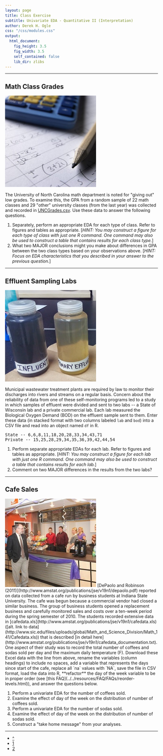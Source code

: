 ```yaml
---
layout: page
title: Class Exercise
subtitle: Univariate EDA - Quantitative II (Interpretation)
author: Derek H. Ogle
css: "/css/modules.css"
output:
  html_document:
    fig_height: 3.5
    fig_width: 3.5
    self_contained: false
    lib_dir: zlibs
---
```




----

## Math Class Grades
<img src="zimgs/math_exam.jpg" alt="Math Grades" class="img-right">

The University of North Carolina math department is noted for "giving out" low grades. To examine this, the GPA from a random sample of 22 math classes and 29 "other" university classes (from the last year) was collected and recorded in [UNCGrades.csv](https://raw.githubusercontent.com/droglenc/NCData/master/UNCgrades.csv). Use these data to answer the following questions.

1. Separately, perform an appropriate EDA for each type of class. Refer to figures and tables as appropriate. [*HINT: You may construct a figure for each type of class with just one R command. One command may also be used to construct a table that contains results for each class type.*]
1. What two MAJOR conclusions might you make about differences in GPA between the two class types based on your observations above. [*HINT: Focus on EDA characteristics that you described in your answer to the previous question.*]

----

## Effluent Sampling Labs
<img src="zimgs/effluent-samples.jpg" alt="Effluent Samples" class="img-right">

Municipal wastewater treatment plants are required by law to monitor their discharges into rivers and streams on a regular basis. Concern about the reliability of data from one of these self-monitoring programs led to a study in which samples of effluent were divided and sent to two labs -- a State of Wisconsin lab and a private commercial lab. Each lab measured the Biological Oxygen Demand (BOD) on the effluent sample sent to them. Enter these data (in stacked format with two columns labeled `lab` and `bod`) into a CSV file and read into an object named `df` in R.

<pre>
State -- 6,6,8,11,18,20,28,33,34,43,71
Private -- 15,25,28,29,34,35,36,39,42,44,54
</pre>

1. Perform separate appropriate EDAs for each lab. Refer to figures and tables as appropriate. [*HINT: You may construct a figure for each lab with just one R command. One command may also be used to construct a table that contains results for each lab.*]
1. Comment on two MAJOR differences in the results from the two labs?

----

## Cafe Sales
<img src="zimgs/cafe.jpg" alt="Cafe" class="img-right">
[DePaolo and Robinson (2011)](http://www.amstat.org/publications/jse/v19n1/depaolo.pdf) reported on data collected from a cafe run by business students at Indiana State University.  The cafe was begun because a commercial vendor had closed a similar business.  The group of business students opened a replacement business and carefully monitored sales and costs over a ten-week period during the spring semester of 2010.  The students recorded extensive data in [cafedata.xls](http://www.amstat.org/publications/jse/v19n1/cafedata.xls) ([alt. link to data](http://www.sic.edu/files/uploads/global/Math_and_Science_Division/Math_141/Cafedata.xls)) that is described [in detail here](http://www.amstat.org/publications/jse/v19n1/cafedata_documentation.txt).  One aspect of their study was to record the total number of coffees and sodas sold per day and the maximum daily temperature (F).  Download these Excel data with the line from above, rename the variables (column headings) to include no spaces, add a variable that represents the days since start of the cafe, replace all `na` values with `NA`, save the file in CSV format, load the data into R, **refactor** the day of the week variable to be in proper order (see [this FAQ](../../resources/FAQ/FAQs/reorder-levels.html)), and answer the questions below.

1. Perform a univariate EDA for the number of coffees sold.
1. Examine the effect of day of the week on the distribution of number of coffees sold.
1. Perform a univariate EDA for the number of sodas sold.
1. Examine the effect of day of the week on the distribution of number of sodas sold.
1. Construct a "take home message" from your analyses.

----

<div class="text-center">
<ul class="pagination pagination-lg">
  <li><a href="../UEDAQuant2.html">^</a></li>
  <li><a href="UEDAQuant2_CE1.html">1</a></li>
  <li class="active"><a href="#">2</a></li>
</ul>

